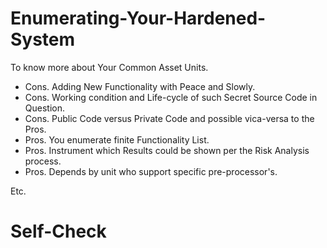 # Enumerating-Your-Hardened-System

To know more about Your Common Asset Units.
* Cons. Adding New Functionality with Peace and Slowly.
* Cons. Working condition and Life-cycle of such Secret Source Code in Question.
* Cons. Public Code versus Private Code and possible vica-versa to the Pros.
* Pros. You enumerate finite Functionality List.
* Pros. Instrument which Results could be shown per the Risk Analysis process.
* Pros. Depends by unit who support specific pre-processor's.

Etc.

# Self-Check
